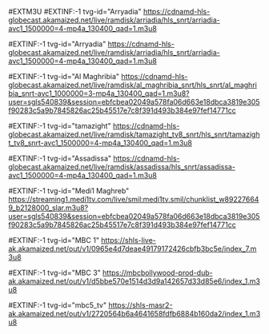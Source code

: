 #EXTM3U
#EXTINF:-1 tvg-id="Arryadia"
https://cdnamd-hls-globecast.akamaized.net/live/ramdisk/arriadia/hls_snrt/arriadia-avc1_1500000=4-mp4a_130400_qad=1.m3u8

#EXTINF:-1 tvg-id="Arryadia"
https://cdnamd-hls-globecast.akamaized.net/live/ramdisk/arriadia/hls_snrt/arriadia-avc1_1500000=4-mp4a_130400_qad=1.m3u8

#EXTINF:-1 tvg-id="Al Maghribia"
https://cdnamd-hls-globecast.akamaized.net/live/ramdisk/al_maghribia_snrt/hls_snrt/al_maghribia_snrt-avc1_1000000=3-mp4a_130400_qad=1.m3u8?user=sgls540839&session=ebfcbea02049a578fa06d663e18dbca3819e305f90283c5a9b7845826ac25b45517e7c8f391d493b384e97fef14771cc

#EXTINF:-1 tvg-id="tamazight"
https://cdnamd-hls-globecast.akamaized.net/live/ramdisk/tamazight_tv8_snrt/hls_snrt/tamazight_tv8_snrt-avc1_1500000=4-mp4a_130400_qad=1.m3u8

#EXTINF:-1 tvg-id="Assadissa"
https://cdnamd-hls-globecast.akamaized.net/live/ramdisk/assadissa/hls_snrt/assadissa-avc1_1500000=4-mp4a_130400_qad=1.m3u8

#EXTINF:-1 tvg-id="Medi1 Maghreb"
https://streaming1.medi1tv.com/live/smil:medi1tv.smil/chunklist_w892276649_b2128000_slar.m3u8?user=sgls540839&session=ebfcbea02049a578fa06d663e18dbca3819e305f90283c5a9b7845826ac25b45517e7c8f391d493b384e97fef14771cc

#EXTINF:-1 tvg-id="MBC 1"
https://shls-live-ak.akamaized.net/out/v1/0965e4d7deae49179172426cbfb3bc5e/index_7.m3u8

#EXTINF:-1 tvg-id="MBC 3"
https://mbcbollywood-prod-dub-ak.akamaized.net/out/v1/d5bbe570e1514d3d9a142657d33d85e6/index_1.m3u8

#EXTINF:-1 tvg-id="mbc5_tv"
https://shls-masr2-ak.akamaized.net/out/v1/2720564b6a4641658fdfb6884b160da2/index_1.m3u8
